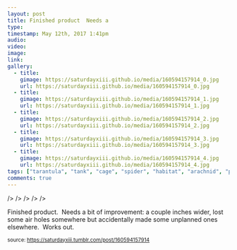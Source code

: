 ```yaml
---
layout: post
title: Finished product  Needs a
type: 
timestamp: May 12th, 2017 1:41pm
audio: 
video: 
image: 
link: 
gallery:
  - title: 
    gimage: https://saturdayxiii.github.io/media/160594157914_0.jpg
    url: https://saturdayxiii.github.io/media/160594157914_0.jpg
  - title: 
    gimage: https://saturdayxiii.github.io/media/160594157914_1.jpg
    url: https://saturdayxiii.github.io/media/160594157914_1.jpg
  - title: 
    gimage: https://saturdayxiii.github.io/media/160594157914_2.jpg
    url: https://saturdayxiii.github.io/media/160594157914_2.jpg
  - title: 
    gimage: https://saturdayxiii.github.io/media/160594157914_3.jpg
    url: https://saturdayxiii.github.io/media/160594157914_3.jpg
  - title: 
    gimage: https://saturdayxiii.github.io/media/160594157914_4.jpg
    url: https://saturdayxiii.github.io/media/160594157914_4.jpg
tags: ["tarantula", "tank", "cage", "spider", "habitat", "arachnid", "pets", "showcase"]
comments: true
---
```


 />
 />
 />
 />
 />
        
Finished product.  Needs a bit of improvement: a couple inches wider, lost some air holes somewhere but accidentally made some unplanned ones elsewhere.  Works out.
 
  
<small>source: https://saturdayxiii.tumblr.com/post/160594157914</small>